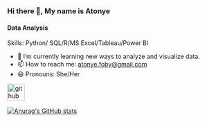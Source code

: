 ### Hi there 👋, My name is Atonye
#### Data Analysis

Skills: Python/ SQL/R/MS Excel/Tableau/Power BI
 
- 🌱 I’m currently learning new ways to analyze and visualize data.
- 📫 How to reach me: atonye.foby@gmail.com 
- 😄 Pronouns: She/Her 


[<img src='https://cdn.jsdelivr.net/npm/simple-icons@3.0.1/icons/github.svg' alt='github' height='40'>](https://github.com/AtonyeFoby)  

[![Anurag's GitHub stats](https://github-readme-stats.vercel.app/api?username=AtonyeFoby)](https://github.com/anuraghazra/github-readme-stats)
